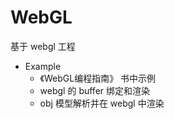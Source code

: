 # WebGL

基于 webgl 工程

- Example
  - 《WebGL编程指南》 书中示例
  - webgl 的 buffer 绑定和渲染
  - obj 模型解析并在 webgl 中渲染
